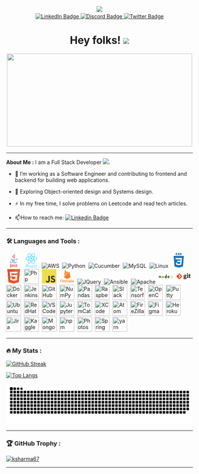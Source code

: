 <div id="header" align="center">
  <img src="https://media.giphy.com/media/M9gbBd9nbDrOTu1Mqx/giphy.gif" width="100"/>
  <div id="badges">
    <a href="https://www.linkedin.com/in/ksharma67">
      <img src="https://img.shields.io/badge/LinkedIn-blue?style=for-the-badge&logo=linkedin&logoColor=white" alt="LinkedIn Badge"/>
    </a>
     <a href="https://discord.com/users/461430492462448642">
      <img src="https://img.shields.io/badge/Discord-darkblue?style=for-the-badge&logo=discord&logoColor=white" alt="Discord Badge"/>
    </a>
    <a href="https://twitter.com/Kshitij67">
      <img src="https://img.shields.io/badge/Twitter-blue?style=for-the-badge&logo=twitter&logoColor=white" alt="Twitter Badge"/>
    </a>
  </div>
  <h1>
    Hey folks!
    <img src="https://media.giphy.com/media/hvRJCLFzcasrR4ia7z/giphy.gif" width="30px"/>
  </h1>
</div>
<div align="center">
  <img src="https://media0.giphy.com/media/RbDKaczqWovIugyJmW/giphy.gif?cid=ecf05e47yt8kg1imy1bd0a35cicl2efobwqvt56go6rkfzed&rid=giphy.gif&ct=g" width="500" height="250"/>
</div>

---

**About Me :**
I am a Full Stack Developer <img src="https://media1.giphy.com/media/cqPzadRAjAsGfWEGXK/giphy.gif?cid=ecf05e47eeanczbhw1ca6li0rvk8lqqs56g6jtt6fqi48ajq&rid=giphy.gif&ct=s" width="30">.
- :telescope: I’m working as a Software Engineer and contributing to frontend and backend for building web applications.

- :seedling: Exploring Object-oriented design and Systems design.

- :zap: In my free time, I solve problems on Leetcode and read tech articles.

- :mailbox:How to reach me: [![Linkedin Badge](https://img.shields.io/badge/-LinkedIn-blue?style=flat&logo=Linkedin&logoColor=white)](https://www.linkedin.com/in/ksharma67)

---

### :hammer_and_wrench: Languages and Tools :
<div>
<img src="https://github.com/devicons/devicon/blob/master/icons/java/java-original-wordmark.svg" title="Java" alt="Java" width="40" height="40"/>&nbsp;
<img src="https://github.com/devicons/devicon/blob/master/icons/react/react-original-wordmark.svg" title="React" alt="React" width="40" height="40"/>&nbsp;
<img src="https://cdn.jsdelivr.net/gh/devicons/devicon/icons/amazonwebservices/amazonwebservices-original-wordmark.svg"title="AWS" alt="AWS" width="40" height="40"/>&nbsp;        
<img src="https://cdn.jsdelivr.net/gh/devicons/devicon/icons/python/python-original-wordmark.svg" title="Python" alt="Python" width="40" height="40"/>&nbsp;
<img src="https://cdn.jsdelivr.net/gh/devicons/devicon/icons/cucumber/cucumber-plain-wordmark.svg" title="Cucumber" alt="Cucumber" width="40" height="40"/>&nbsp;
<img src="https://cdn.jsdelivr.net/gh/devicons/devicon/icons/mysql/mysql-original-wordmark.svg" title="MySQL" alt="MySQL" width="40" height="40"/>&nbsp;
<img src="https://cdn.jsdelivr.net/gh/devicons/devicon/icons/linux/linux-original.svg" title="Linux" alt="Linux " width="40" height="40"/>&nbsp;
<img src="https://github.com/devicons/devicon/blob/master/icons/css3/css3-plain-wordmark.svg"  title="CSS3" alt="CSS" width="40" height="40"/>&nbsp;
<img src="https://github.com/devicons/devicon/blob/master/icons/html5/html5-original.svg" title="HTML5" alt="HTML" width="40" height="40"/>&nbsp;
<img src="https://cdn.jsdelivr.net/gh/devicons/devicon/icons/php/php-original.svg" title="Php" **alt="Php" width="40" height="40"/>&nbsp;
<img src="https://github.com/devicons/devicon/blob/master/icons/javascript/javascript-original.svg" title="JavaScript" alt="JavaScript" width="40" height="40"/>&nbsp;
<img src="https://github.com/devicons/devicon/blob/master/icons/firebase/firebase-plain-wordmark.svg" title="Firebase" alt="Firebase" width="40" height="40"/>&nbsp;
<img src="https://cdn.jsdelivr.net/gh/devicons/devicon/icons/jquery/jquery-original-wordmark.svg" title="JQuery" alt="JQuery" width="40" height="40"/>&nbsp;
<img src="https://cdn.jsdelivr.net/gh/devicons/devicon/icons/ansible/ansible-original-wordmark.svg" title="Ansible"  alt="Ansible" width="40" height="40"/>&nbsp;
<img src="https://cdn.jsdelivr.net/gh/devicons/devicon/icons/apache/apache-original-wordmark.svg" title="Apache"  alt="Apache" width="40" height="40"/>&nbsp;
<img src="https://github.com/devicons/devicon/blob/master/icons/nodejs/nodejs-original-wordmark.svg" title="NodeJS" alt="NodeJS" width="40" height="40"/>&nbsp;
<img src="https://github.com/devicons/devicon/blob/master/icons/git/git-original-wordmark.svg" title="Git" **alt="Git" width="40" height="40"/>&nbsp;
<img src="https://cdn.jsdelivr.net/gh/devicons/devicon/icons/docker/docker-original-wordmark.svg" title="Docker" **alt="Docker" width="40" height="40"/>&nbsp;
<img src="https://cdn.jsdelivr.net/gh/devicons/devicon/icons/jenkins/jenkins-original.svg" title="Jenkins" **alt="Jenkins" width="40" height="40"/>&nbsp;   
<img src="https://cdn.jsdelivr.net/gh/devicons/devicon/icons/github/github-original-wordmark.svg" title="GitHub" **alt="GitHub" width="40" height="40"/>&nbsp;
<img src="https://cdn.jsdelivr.net/gh/devicons/devicon/icons/numpy/numpy-original-wordmark.svg" title="NumPy" **alt="NumPy" width="40" height="40"/>&nbsp;
<img src="https://cdn.jsdelivr.net/gh/devicons/devicon/icons/pandas/pandas-original-wordmark.svg" title="Pandas" **alt="Pandas" width="40" height="40"/>&nbsp;
<img src="https://cdn.jsdelivr.net/gh/devicons/devicon/icons/raspberrypi/raspberrypi-original.svg" title="Raspberry Pi" **alt="Raspberry Pi" width="40" height="40"/>&nbsp;  
<img src="https://cdn.jsdelivr.net/gh/devicons/devicon/icons/slack/slack-original.svg" title="Slack" **alt="Slack" width="40" height="40"/>&nbsp;
<img src="https://cdn.jsdelivr.net/gh/devicons/devicon/icons/tensorflow/tensorflow-original.svg" title="Tensorflow" **alt="Tensorflow" width="40" height="40"/>&nbsp; 
<img src="https://cdn.jsdelivr.net/gh/devicons/devicon/icons/opencv/opencv-original-wordmark.svg" title="OpenCV" **alt="OpenCV" width="40" height="40"/>&nbsp; 
<img src="https://cdn.jsdelivr.net/gh/devicons/devicon/icons/putty/putty-original.svg" title="Putty" **alt="Putty" width="40" height="40"/>&nbsp; 
<img src="https://cdn.jsdelivr.net/gh/devicons/devicon/icons/ubuntu/ubuntu-plain.svg" title="Ubuntu" **alt="Ubuntu" width="40" height="40"/>&nbsp;
<img src="https://cdn.jsdelivr.net/gh/devicons/devicon/icons/redhat/redhat-original-wordmark.svg" title="RedHat" **alt="RedHat" width="40" height="40"/>&nbsp; 
<img src="https://cdn.jsdelivr.net/gh/devicons/devicon/icons/vscode/vscode-original-wordmark.svg" title="VSCode" **alt="VSCode" width="40" height="40"/>&nbsp; 
<img src="https://cdn.jsdelivr.net/gh/devicons/devicon/icons/jupyter/jupyter-original-wordmark.svg" title="Jupyter" **alt="Jupyter" width="40" height="40"/>&nbsp;
<img src="https://cdn.jsdelivr.net/gh/devicons/devicon/icons/tomcat/tomcat-original-wordmark.svg" title="TomCat" **alt="TomCat" width="40" height="40"/>&nbsp; 
<img src="https://cdn.jsdelivr.net/gh/devicons/devicon/icons/xcode/xcode-original.svg" title="XCode" **alt="XCode" width="40" height="40"/>&nbsp; 
<img src="https://cdn.jsdelivr.net/gh/devicons/devicon/icons/atom/atom-original.svg" title="Atom" **alt="Atom" width="40" height="40"/>&nbsp; 
<img src="https://cdn.jsdelivr.net/gh/devicons/devicon/icons/filezilla/filezilla-plain.svg" title="FireZilla" **alt="FireZilla" width="40" height="40"/>&nbsp;   
<img src="https://cdn.jsdelivr.net/gh/devicons/devicon/icons/figma/figma-original.svg" title="Figma" **alt="Figma" width="40" height="40"/>&nbsp;  
<img src="https://cdn.jsdelivr.net/gh/devicons/devicon/icons/heroku/heroku-plain-wordmark.svg" title="Heroku" **alt="Heroku" width="40" height="40"/>&nbsp; 
<img src="https://cdn.jsdelivr.net/gh/devicons/devicon/icons/jira/jira-original-wordmark.svg" title="Jira" **alt="Jira" width="40" height="40"/>&nbsp; 
<img src="https://cdn.jsdelivr.net/gh/devicons/devicon/icons/kaggle/kaggle-original-wordmark.svg" title="Kaggle" **alt="Kaggle" width="40" height="40"/>&nbsp; 
<img src="https://cdn.jsdelivr.net/gh/devicons/devicon/icons/mongodb/mongodb-original-wordmark.svg" title="MongoDB" **alt="MongoDB" width="40" height="40"/>&nbsp; 
<img src="https://cdn.jsdelivr.net/gh/devicons/devicon/icons/npm/npm-original-wordmark.svg" title="npm" **alt="npm" width="40" height="40"/>&nbsp; 
<img src="https://cdn.jsdelivr.net/gh/devicons/devicon/icons/photoshop/photoshop-line.svg" title="Photoshop" **alt="Photoshop" width="40" height="40"/>&nbsp; 
<img src="https://cdn.jsdelivr.net/gh/devicons/devicon/icons/spring/spring-original-wordmark.svg" title="Spring" **alt="Spring" width="40" height="40"/>&nbsp; 
<img src="https://cdn.jsdelivr.net/gh/devicons/devicon/icons/yarn/yarn-original-wordmark.svg" title="yarn" **alt="yarn" width="40" height="40"/>&nbsp; 
</div>

---

### :fire: My Stats :
[![GitHub Streak](https://streak-stats.demolab.com?user=ksharma67&theme=highcontrast&hide_border=true&ring=DD2727)](https://git.io/streak-stats)

[![Top Langs](https://github-readme-stats.vercel.app/api/top-langs/?username=ksharma67&layout=compact&theme=highcontrast&hide_border=true)](https://github.com/anuraghazra/github-readme-stats)

![Snake animation](https://github.com/ksharma67/ksharma67/blob/output/github-contribution-grid-snake.svg)

---

### :trophy: GitHub Trophy :

<a href="https://github.com/ryo-ma/github-profile-trophy"><img src="https://github-profile-trophy.vercel.app/?username=ksharma67" alt="ksharma67" /></a>

---
<!---
This is a ✨ special ✨ repository because its `README.md` (this file) appears on your GitHub profile.
You can click the Preview link to take a look at your changes.
--->
